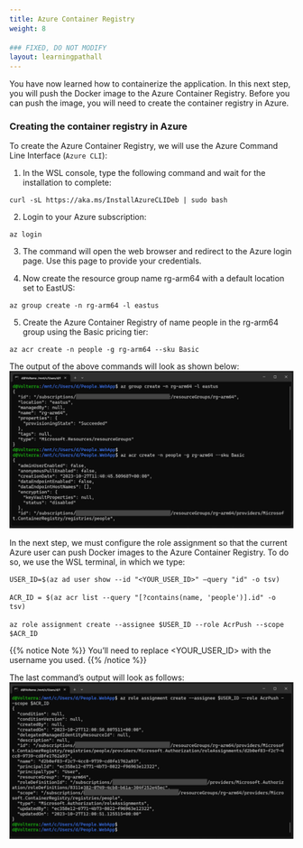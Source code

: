 ```yaml
---
title: Azure Container Registry
weight: 8

### FIXED, DO NOT MODIFY
layout: learningpathall
---
```


You have now learned how to containerize the application. In this next step, you will push the Docker image to the Azure Container Registry. Before you can push the image, you will need to create the container registry in Azure.

### Creating the container registry in Azure
To create the Azure Container Registry, we will use the Azure Command Line Interface (`Azure CLI`):
1. In the WSL console, type the following command and wait for the installation to complete:

```console
curl -sL https://aka.ms/InstallAzureCLIDeb | sudo bash
```

2.	Login to your Azure subscription:
```console
az login
```
3.	The command will open the web browser and redirect to the Azure login page. Use this page to provide your credentials.

4.	Now create the resource group name rg-arm64 with a default location set to EastUS:
```console
az group create -n rg-arm64 -l eastus
```
5.	Create the Azure Container Registry of name people in the rg-arm64 group using the Basic pricing tier:
```console
az acr create -n people -g rg-arm64 --sku Basic
```

The output of the above commands will look as shown below:
![command prompt#left](figures/20.png "Figure 20. Creating the Azure Container Registry")

In the next step, we must configure the role assignment so that the current Azure user can push Docker images to the Azure Container Registry. To do so, we use the WSL terminal, in which we type:
```console
USER_ID=$(az ad user show --id "<YOUR_USER_ID>" –query "id" -o tsv)

ACR_ID = $(az acr list --query "[?contains(name, 'people')].id" -o tsv)

az role assignment create --assignee $USER_ID --role AcrPush --scope $ACR_ID
```

{{% notice Note %}} You’ll need to replace <YOUR_USER_ID> with the username you used.  {{% /notice %}}

The last command’s output will look as follows:
![command prompt#left](figures/21.png "Figure 21. Creating the role assignment")
